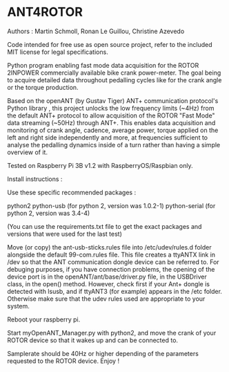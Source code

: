 # ANT4ROTOR

Authors : Martin Schmoll, Ronan Le Guillou, Christine Azevedo

Code intended for free use as open source project, refer to the included MIT license for legal specifications.

Python program enabling fast mode data acquisition for the ROTOR 2INPOWER commercially available bike crank power-meter. The goal being to acquire detailed data throughout pedalling cycles like for the crank angle or the torque production. 

Based on the openANT (by Gustav Tiger) ANT+ communication protocol's Python library , this project unlocks the low frequency limits (~4Hz) from the default ANT+ protocol to allow acquisition of the ROTOR "Fast Mode" data streaming (~50Hz) through ANT+. This enables data acquisition and monitoring of crank angle, cadence, average power, torque applied on the left and right side independently and more, at frequencies sufficient to analyse the pedalling dynamics inside of a turn rather than having a simple overview of it.


Tested on Raspberry Pi 3B v1.2 with RaspberryOS/Raspbian only.

Install instructions :

Use these specific recommended packages :

python2
python-usb   	(for python 2, version was 1.0.2-1)
python-serial	(for python 2, version was 3.4-4)

(You can use the requirements.txt file to get the exact packages and versions that were used for the last test)

Move (or copy) the ant-usb-sticks.rules file into /etc/udev/rules.d folder alongside the default 99-com.rules file.
This file creates a ttyANTX link in /dev so that the ANT communication dongle device can be referred to. 
For debuging purposes, if you have connection problems, the opening of the device port is in the openANT/ant/base/driver.py file, in the USBDriver class, in the open() method. 
However, check first if your Ant+ dongle is detected with lsusb, and if ttyANT3 (for example) appears in the /etc folder. Otherwise make sure that the udev rules used are appropriate to your system.

Reboot your raspberry pi.

Start myOpenANT_Manager.py with python2, and move the crank of your ROTOR device so that it wakes up and can be connected to.

Samplerate should be 40Hz or higher depending of the parameters requested to the ROTOR device. Enjoy !



